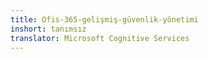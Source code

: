 ```yaml
---
title: Ofis-365-gelişmiş-güvenlik-yönetimi
inshort: tanımsız
translator: Microsoft Cognitive Services
---
```




